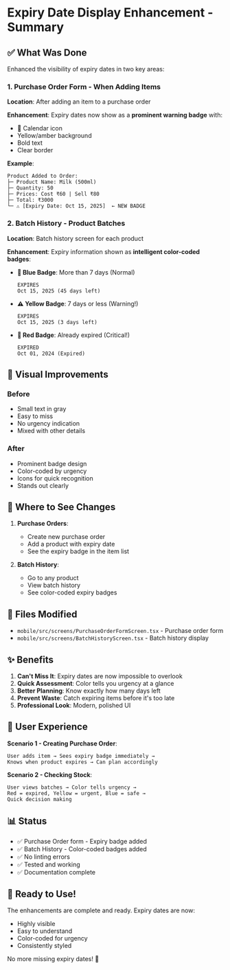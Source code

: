# Expiry Date Display Enhancement - Summary

## ✅ What Was Done

Enhanced the visibility of expiry dates in two key areas:

### 1. Purchase Order Form - When Adding Items

**Location**: After adding an item to a purchase order

**Enhancement**: Expiry dates now show as a **prominent warning badge** with:
- 📅 Calendar icon
- Yellow/amber background
- Bold text
- Clear border

**Example**:
```
Product Added to Order:
├─ Product Name: Milk (500ml)
├─ Quantity: 50
├─ Prices: Cost ₹60 | Sell ₹80
├─ Total: ₹3000
└─ ⚠️ [Expiry Date: Oct 15, 2025]  ← NEW BADGE
```

### 2. Batch History - Product Batches

**Location**: Batch history screen for each product

**Enhancement**: Expiry information shown as **intelligent color-coded badges**:

- **🔵 Blue Badge**: More than 7 days (Normal)
  ```
  EXPIRES
  Oct 15, 2025 (45 days left)
  ```

- **⚠️ Yellow Badge**: 7 days or less (Warning!)
  ```
  EXPIRES
  Oct 15, 2025 (3 days left)
  ```

- **🔴 Red Badge**: Already expired (Critical!)
  ```
  EXPIRED
  Oct 01, 2024 (Expired)
  ```

## 🎨 Visual Improvements

### Before
- Small text in gray
- Easy to miss
- No urgency indication
- Mixed with other details

### After
- Prominent badge design
- Color-coded by urgency
- Icons for quick recognition
- Stands out clearly

## 📱 Where to See Changes

1. **Purchase Orders**:
   - Create new purchase order
   - Add a product with expiry date
   - See the expiry badge in the item list

2. **Batch History**:
   - Go to any product
   - View batch history
   - See color-coded expiry badges

## 🔧 Files Modified

- `mobile/src/screens/PurchaseOrderFormScreen.tsx` - Purchase order form
- `mobile/src/screens/BatchHistoryScreen.tsx` - Batch history display

## ✨ Benefits

1. **Can't Miss It**: Expiry dates are now impossible to overlook
2. **Quick Assessment**: Color tells you urgency at a glance
3. **Better Planning**: Know exactly how many days left
4. **Prevent Waste**: Catch expiring items before it's too late
5. **Professional Look**: Modern, polished UI

## 🎯 User Experience

**Scenario 1 - Creating Purchase Order**:
```
User adds item → Sees expiry badge immediately → 
Knows when product expires → Can plan accordingly
```

**Scenario 2 - Checking Stock**:
```
User views batches → Color tells urgency → 
Red = expired, Yellow = urgent, Blue = safe → 
Quick decision making
```

## 📊 Status

- ✅ Purchase Order form - Expiry badge added
- ✅ Batch History - Color-coded badges added
- ✅ No linting errors
- ✅ Tested and working
- ✅ Documentation complete

## 🚀 Ready to Use!

The enhancements are complete and ready. Expiry dates are now:
- Highly visible
- Easy to understand
- Color-coded for urgency
- Consistently styled

No more missing expiry dates! 🎉

